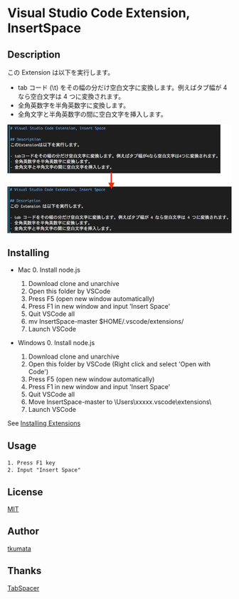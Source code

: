 # Visual Studio Code Extension, InsertSpace

## Description
この Extension は以下を実行します。

- tab コード (\t) をその幅の分だけ空白文字に変換します。例えばタブ幅が 4 なら空白文字は 4 つに変換されます。
- 全角英数字を半角英数字に変換します。
- 全角文字と半角英数字の間に空白文字を挿入します。

![サンプル](./sample1.png "サンプル")

## Installing
- Mac
    0. Install node.js
    1. Download clone and unarchive
    2. Open this folder by VSCode
    3. Press F5 (open new window automatically)
    4. Press F1 in new window and input 'Insert Space'
    5. Quit VSCode all
    6. mv InsertSpace-master $HOME/.vscode/extensions/
    7. Launch VSCode

- Windows
    0. Install node.js
    1. Download clone and unarchive
    2. Open this folder by VSCode (Right click and select 'Open with Code')
    3. Press F5 (open new window automatically)
    4. Press F1 in new window and input 'Insert Space'
    5. Quit VSCode all
    6. Move InsertSpace-master to \Users\xxxxx\.vscode\extensions\
    7. Launch VSCode

See [Installing Extensions](https://code.visualstudio.com/Docs/extensions/install-extension)

## Usage
    1. Press F1 key
    2. Input "Insert Space"

## License
[MIT](http://opensource.org/licenses/mit-license.php)

## Author
[tkumata](https://github.com/tkumata?tab=repositories)

## Thanks
[TabSpacer](http://qiita.com/YuichiNukiyama/items/3b928a67248fe5c9a5ba)
